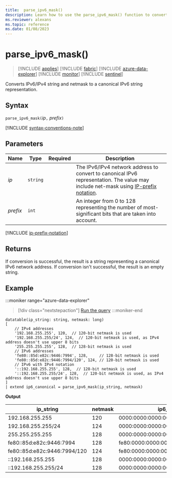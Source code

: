 ```yaml
---
title:  parse_ipv6_mask()
description: Learn how to use the parse_ipv6_mask() function to convert IPv6 or IPv4 strings and netmask to a canonical IPv6 string representation.
ms.reviewer: alexans
ms.topic: reference
ms.date: 01/08/2023
---
```

# parse_ipv6_mask()

> [!INCLUDE [applies](../includes/applies-to-version/applies.md)] [!INCLUDE [fabric](../includes/applies-to-version/fabric.md)] [!INCLUDE [azure-data-explorer](../includes/applies-to-version/azure-data-explorer.md)] [!INCLUDE [monitor](../includes/applies-to-version/monitor.md)] [!INCLUDE [sentinel](../includes/applies-to-version/sentinel.md)]

Converts IPv6/IPv4 string and netmask to a canonical IPv6 string representation.

## Syntax

`parse_ipv6_mask(`*ip*`,` *prefix*`)`

[!INCLUDE [syntax-conventions-note](../includes/syntax-conventions-note.md)]

## Parameters

| Name | Type | Required | Description |
|--|--|--|--|
| *ip*| `string` | | The IPv6/IPv4 network address to convert to canonical IPv6 representation. The value may include net-mask using [IP-prefix notation](#ip-prefix-notation).|
| *prefix*| `int` | | An integer from 0 to 128 representing the number of most-significant bits that are taken into account.|

[!INCLUDE [ip-prefix-notation](../includes/ip-prefix-notation.md)]

## Returns

If conversion is successful, the result is a string representing a canonical IPv6 network address.
If conversion isn't successful, the result is an empty string.

## Example

:::moniker range="azure-data-explorer"
> [!div class="nextstepaction"]
> <a href="https://dataexplorer.azure.com/clusters/help/databases/Samples?query=H4sIAAAAAAAAA61S0U7DIBR971fct7qkriuhSEn8AN98N6Zh5TqJFUhh0wc/XtqOmenmfBBCIMA599x7rpIhznWPV9q1PgzabATMewEGw6v0LwJ6azaL7CGDOMoS7u53FKRSA3qPfrrNq4YsK8aXpK7HlRdQkVUxfY+H67UOiQ60h61HdRJXEjpB6a/QAqQ/UgHKojd5GF9h6xwOwCEC9+L25EfieIrAz4qbU2XfU31CvhKC10ogJ51oKGXipmnogRYuMp/lKGPGqQAXSpfUvenwPBfD2GimtmYOIcQpT/6Q9k9kcoX/lyuP2Qfge0CjQDvWdtJYozvZwy04OXhstduxdiT/6stDPy4+ATm+kta1AgAA" target="_blank">Run the query</a>
:::moniker-end

```kusto
datatable(ip_string: string, netmask: long)
[
    // IPv4 addresses
    '192.168.255.255', 120,  // 120-bit netmask is used
    '192.168.255.255/24', 124,  // 120-bit netmask is used, as IPv4 address doesn't use upper 8 bits
    '255.255.255.255', 128,  // 128-bit netmask is used
    // IPv6 addresses
    'fe80::85d:e82c:9446:7994', 128,     // 128-bit netmask is used
    'fe80::85d:e82c:9446:7994/120', 124, // 120-bit netmask is used
    // IPv6 with IPv4 notation
    '::192.168.255.255', 128,  // 128-bit netmask is used
    '::192.168.255.255/24', 128,  // 120-bit netmask is used, as IPv4 address doesn't use upper 8 bits
]
| extend ip6_canonical = parse_ipv6_mask(ip_string, netmask)
```

**Output**

|ip_string|netmask|ip6_canonical|
|---|---|---|
|192.168.255.255|120|0000:0000:0000:0000:0000:ffff:c0a8:ff00|
|192.168.255.255/24|124|0000:0000:0000:0000:0000:ffff:c0a8:ff00|
|255.255.255.255|128|0000:0000:0000:0000:0000:ffff:ffff:ffff|
|fe80::85d:e82c:9446:7994|128|fe80:0000:0000:0000:085d:e82c:9446:7994|
|fe80::85d:e82c:9446:7994/120|124|fe80:0000:0000:0000:085d:e82c:9446:7900|
|::192.168.255.255|128|0000:0000:0000:0000:0000:ffff:c0a8:ffff|
|::192.168.255.255/24|128|0000:0000:0000:0000:0000:ffff:c0a8:ff00|
